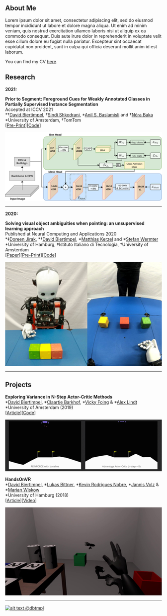 
## About Me

Lorem ipsum dolor sit amet, consectetur adipiscing elit, sed do eiusmod tempor incididunt ut labore et dolore magna
aliqua. Ut enim ad minim veniam, quis nostrud exercitation ullamco laboris nisi ut aliquip ex ea commodo consequat. Duis
aute irure dolor in reprehenderit in voluptate velit esse cillum dolore eu fugiat nulla pariatur. Excepteur sint
occaecat cupidatat non proident, sunt in culpa qui officia deserunt mollit anim id est laborum.

You can find my CV [here](https://github.com/dbtmpl/Curriculum-Vitae).

## Research

**2021:** <br>

**Prior to Segment: Foreground Cues for Weakly Annotated Classes in Partially Supervised Instance Segmentation** <br>
Accepted at ICCV 2021 <br>
*†[David Biertimpel](https://scholar.google.com/citations?user=AIu7ihgAAAAJ&hl=en), †[Sindi Shkodrani](https://scholar.google.nl/citations?user=fFVkKNgAAAAJ&hl=en), *[Anil S. Baslamisli](https://scholar.google.nl/citations?user=mc4l2J4AAAAJ&hl=en) and †[Nóra Baka](https://scholar.google.com/citations?user=ahfzQHEAAAAJ&hl=en) <br>
*University of Amsterdam, †TomTom<br>
[[Pre-Print](https://arxiv.org/abs/2011.11787)][[Code](https://github.com/dbtmpl/OPMask)]

![Image](assets/opmask1.png?raw=true)

---

**2020:** <br>

**Solving visual object ambiguities when pointing: an unsupervised learning approach**<br>
Published at Neural Computing and Applications 2020 <br>
*‡[Doreen Jirak](https://scholar.google.com/citations?user=-HgMDDYAAAAJ&hl), *†[David Biertimpel](https://scholar.google.com/citations?user=AIu7ihgAAAAJ&hl=en), *[Matthias Kerzel](https://www.inf.uni-hamburg.de/en/inst/ab/wtm/people/kerzel.html) and *[Stefan Wermter](https://www.inf.uni-hamburg.de/en/inst/ab/wtm/people/wermter.html) <br>
*University of Hamburg, ‡Istituto Italiano di Tecnologia, †University of Amsterdam<br>
[[Paper](https://link.springer.com/article/10.1007/s00521-020-05109-w)][[Pre-Print](https://arxiv.org/abs/1912.06449)][[Code](https://github.com/dbtmpl/Solving-Visual-Object-Ambiguities-when-Pointing)]

![Image](assets/pointing1.png?raw=true)

---

## Projects

**Exploring Variance in N-Step Actor-Critic Methods** <br>
*[David Biertimpel](https://scholar.google.com/citations?user=AIu7ihgAAAAJ&hl=en), *[Claartje Barkhof](https://github.com/ClaartjeBarkhof), *[Vicky Foing](https://github.com/victoriafoing) & *[Alex Lindt](https://github.com/alex-lindt) <br>
*University of Amsterdam (2019) <br>
[[Article](rl_section.md)][[Code](https://github.com/dbtmpl/OPMask)]

![Lunar_landar](assets/rl_article/Lunar_landar.gif)


**HandsOnVR** <br>
*[David Biertimpel](https://scholar.google.com/citations?user=AIu7ihgAAAAJ&hl=en), *[Lukas Bittner](), *[Kevin Rodrigues Nobre](), *[Jannis Volz]() & *[Marian Wiskow]() <br>
*University of Hamburg (2018) <br>
[[Article](https://www.inf.uni-hamburg.de/en/inst/ab/hci/projects/handsonvr.html)][[Video](https://www.youtube.com/watch?v=0a2r9THnyvg)]

![handsonvr2](assets/handsonvr2.jpg)





---

[1.2]: http://i.imgur.com/wWzX9uB.png (Twitter)
[![alt text][1.2] @dbtmpl](https://twitter.com/dbtmpl)